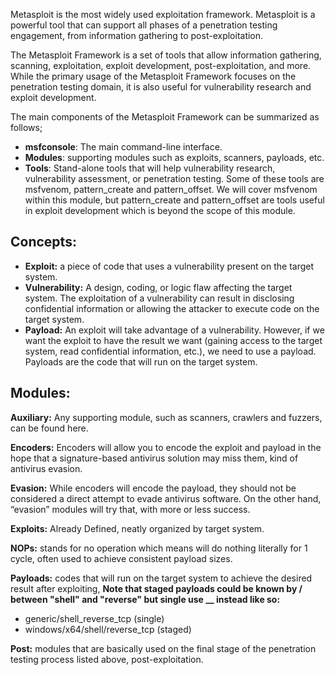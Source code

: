 Metasploit is the most widely used exploitation framework. Metasploit is a powerful tool that can support all phases of a penetration testing engagement, from information gathering to post-exploitation.

The Metasploit Framework is a set of tools that allow information gathering, scanning, exploitation, exploit development, post-exploitation, and more. While the primary usage of the Metasploit Framework focuses on the penetration testing domain, it is also useful for vulnerability research and exploit development.

The main components of the Metasploit Framework can be summarized as follows;

- **msfconsole**: The main command-line interface.
- **Modules**: supporting modules such as exploits, scanners, payloads, etc.
- **Tools**: Stand-alone tools that will help vulnerability research, vulnerability assessment, or penetration testing. Some of these tools are msfvenom, pattern_create and pattern_offset. We will cover msfvenom within this module, but pattern_create and pattern_offset are tools useful in exploit development which is beyond the scope of this module.

## Concepts:

- **Exploit:** a piece of code that uses a vulnerability present on the target system.
- **Vulnerability:** A design, coding, or logic flaw affecting the target system. The exploitation of a vulnerability can result in disclosing confidential information or allowing the attacker to execute code on the target system.
- **Payload:** An exploit will take advantage of a vulnerability. However, if we want the exploit to have the result we want (gaining access to the target system, read confidential information, etc.), we need to use a payload. Payloads are the code that will run on the target system.

## Modules:

**Auxiliary:** Any supporting module, such as scanners, crawlers and fuzzers, can be found here.

**Encoders:** Encoders will allow you to encode the exploit and payload in the hope that a signature-based antivirus solution may miss them, kind of antivirus evasion.

**Evasion:** While encoders will encode the payload, they should not be considered a direct attempt to evade antivirus software. On the other hand, “evasion” modules will try that, with more or less success.

**Exploits:** Already Defined, neatly organized by target system.

**NOPs:** stands for no operation which means will do nothing literally for 1 cycle, often used to achieve consistent payload sizes.

**Payloads:** codes that will run on the target system to achieve the desired result after exploiting, **Note that staged payloads could be known by / between "shell" and "reverse" but single use __ instead like so:**

- generic/shell_reverse_tcp (single)
- windows/x64/shell/reverse_tcp (staged)

**Post:** modules that are basically used on the final stage of the penetration testing process listed above, post-exploitation.